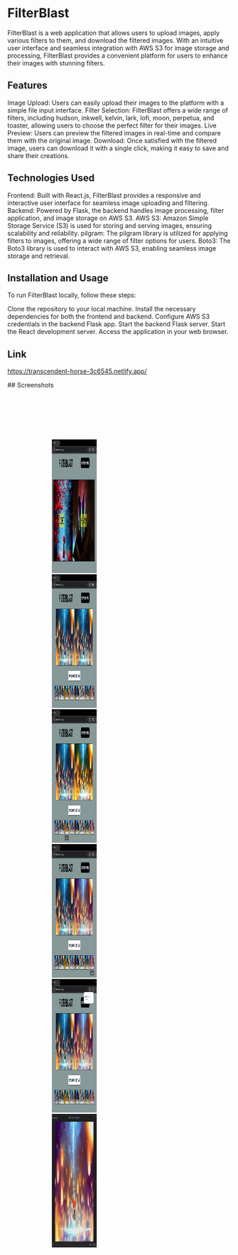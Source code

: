 # FilterBlast

FilterBlast is a web application that allows users to upload images, apply various filters to them, and download the filtered images. With an intuitive user interface and seamless integration with AWS S3 for image storage and processing, FilterBlast provides a convenient platform for users to enhance their images with stunning filters.

## Features

Image Upload: Users can easily upload their images to the platform with a simple file input interface.
Filter Selection: FilterBlast offers a wide range of filters, including hudson, inkwell, kelvin, lark, lofi, moon, perpetua, and toaster, allowing users to choose the perfect filter for their images.
Live Preview: Users can preview the filtered images in real-time and compare them with the original image.
Download: Once satisfied with the filtered image, users can download it with a single click, making it easy to save and share their creations.

## Technologies Used

Frontend: Built with React.js, FilterBlast provides a responsive and interactive user interface for seamless image uploading and filtering.
Backend: Powered by Flask, the backend handles image processing, filter application, and image storage on AWS S3.
AWS S3: Amazon Simple Storage Service (S3) is used for storing and serving images, ensuring scalability and reliability.
pilgram: The pilgram library is utilized for applying filters to images, offering a wide range of filter options for users.
Boto3: The Boto3 library is used to interact with AWS S3, enabling seamless image storage and retrieval.

## Installation and Usage

To run FilterBlast locally, follow these steps:

Clone the repository to your local machine.
Install the necessary dependencies for both the frontend and backend.
Configure AWS S3 credentials in the backend Flask app.
Start the backend Flask server.
Start the React development server.
Access the application in your web browser.

## Link

https://transcendent-horse-3c6545.netlify.app/

## Screenshots
<div style= "float: left;width: 20%;padding: 100px;">
  <img src="https://github.com/MohitKambli/FilterBlast/blob/main/screenshots/SS1.png" width=600 height=300>
  <img src="https://github.com/MohitKambli/FilterBlast/blob/main/screenshots/SS2.png" width=600 height=300>
  <img src="https://github.com/MohitKambli/FilterBlast/blob/main/screenshots/SS3.png" width=600 height=300>
  <img src="https://github.com/MohitKambli/FilterBlast/blob/main/screenshots/SS4.png" width=600 height=300>
  <img src="https://github.com/MohitKambli/FilterBlast/blob/main/screenshots/SS5.png" width=600 height=300>
  <img src="https://github.com/MohitKambli/FilterBlast/blob/main/screenshots/SS6.png" width=600 height=300>
</div>
